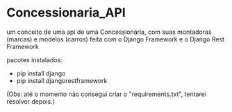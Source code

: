 # Concessionaria_API
 um conceito de uma api de uma Concessionária, com suas montadoras (marcas) e modelos (carros) feita com o Django Framework e o Django Rest Framework

 pacotes instalados: 
 - pip install django
 - pip install djangorestframework

(Obs: até o momento não consegui criar o "requirements.txt", tentarei resolver depois.)
